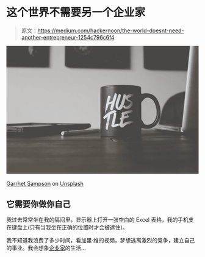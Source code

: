 # 这个世界不需要另一个企业家

> 原文：<https://medium.com/hackernoon/the-world-doesnt-need-another-entrepreneur-1254c796c6f4>

![](img/bb1d49aa73a06e7f37a7aa3e509bf0ec.png)

[Garrhet Sampson](https://unsplash.com/@garrhetsampson?utm_source=medium&utm_medium=referral) on [Unsplash](https://unsplash.com?utm_source=medium&utm_medium=referral)

## 它需要你做你自己

我过去常常坐在我的隔间里，显示器上打开一张空白的 Excel 表格，我的手机支在键盘上(只有当我坐在正确的位置时才会被遮住)。

我不知道我浪费了多少时间，看加里·维的视频，梦想逃离激烈的竞争，建立自己的事业。我会想象[企业家](https://hackernoon.com/tagged/entrepreneur)的生活…